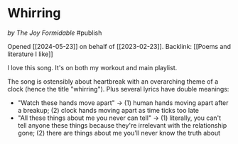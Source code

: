 # Whirring
_by The Joy Formidable_
#publish 

Opened [[2024-05-23]] on behalf of [[2023-02-23]]. Backlink: [[Poems and literature I like]]

I love this song. It's on both my workout and main playlist.

The song is ostensibly about heartbreak with an overarching theme of a clock (hence the title "whirring"). Plus several lyrics have double meanings:

- "Watch these hands move apart" -> (1) human hands moving apart after a breakup; (2) clock hands moving apart as time ticks too late
- "All these things about me you never can tell" -> (1) literally, you can't tell anyone these things because they're irrelevant with the relationship gone; (2) there are things about me you'll never know the truth about


